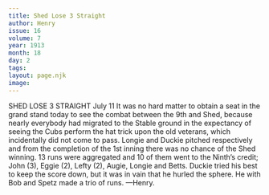 ```yaml
---
title: Shed Lose 3 Straight
author: Henry
issue: 16
volume: 7
year: 1913
month: 18
day: 2
tags:
layout: page.njk
image:
---
```

SHED LOSE 3 STRAIGHT    July 11    It was no hard matter to obtain a seat in the grand stand today to see the combat between the 9th and Shed, because nearly everybody had migrated to the Stable ground in the expectancy of seeing the Cubs perform the hat trick upon the old veterans, which incidentally did not come to pass. Longie and Duckie pitched respectively and from the completion of the 1st inning there was no chance of the Shed winning. 13 runs were aggregated and 10 of them went to the Ninth’s credit; John (3), Eggie (2), Lefty (2), Augie, Longie and Betts. Duckie tried his best to keep the score down, but it was in vain that he hurled the sphere. He with Bob and Spetz made a trio of runs. —Henry. 

